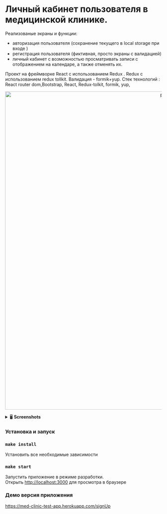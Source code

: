 # Личный кабинет пользователя в медицинской клинике. 

Реализованые экраны и функции:
- авторизация пользователя (сохранение текущего в local storage при входе )
- регистрация пользователя (фиктивная, просто экраны с валидацией)
- личный кабинет с возможностью просматривать записи с отображением на календаре, а также отменять их.

Проект на фреймворке React с иcпользованием Redux . Redux с использованием redux tollkit. Валидация - formik+yup. 
Стек технологий : React router dom,Bootstrap, React, Redux-tolkit, formik, yup,

<p align="center">
    <img src="https://user-images.githubusercontent.com/57991929/97564135-2a29da80-19f5-11eb-8cea-debdac243472.png" width="1024" title="profile">
  <br>
</p>




<details>
    <summary>🖥 <strong>Screenshots</strong></summary>
    <img src="https://user-images.githubusercontent.com/57991929/97564213-4594e580-19f5-11eb-8394-d4d402b128fc.png" width="600" title="profile">
    <img src="https://user-images.githubusercontent.com/57991929/97564263-59d8e280-19f5-11eb-9381-369de0e54a16.png" width="600" title="auth">
    <img src="https://user-images.githubusercontent.com/57991929/97564312-72e19380-19f5-11eb-8e17-7f1bf10c9ae7.png" width="600" title="registration">
</details>

### Установка и запуск
### `make install`
Установить все необходимые зависимости
### `make start`
Запустить приложение в режиме разработки.<br />
Открыть [http://localhost:3000](http://localhost:3000) для просмотра в браузере

### Демо версия приложения
https://med-clinic-test-app.herokuapp.com/signUp

